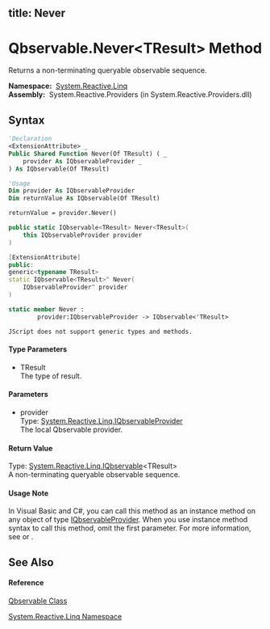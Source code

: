 title: Never
---
# Qbservable.Never\<TResult\> Method

Returns a non-terminating queryable observable sequence.

**Namespace:**  [System.Reactive.Linq](System.Reactive.Linq/System.Reactive.Linq)  
**Assembly:**  System.Reactive.Providers (in System.Reactive.Providers.dll)

## Syntax

```vb
'Declaration
<ExtensionAttribute> _
Public Shared Function Never(Of TResult) ( _
    provider As IQbservableProvider _
) As IQbservable(Of TResult)
```

```vb
'Usage
Dim provider As IQbservableProvider
Dim returnValue As IQbservable(Of TResult)

returnValue = provider.Never()
```

```csharp
public static IQbservable<TResult> Never<TResult>(
    this IQbservableProvider provider
)
```

```c++
[ExtensionAttribute]
public:
generic<typename TResult>
static IQbservable<TResult>^ Never(
    IQbservableProvider^ provider
)
```

```fsharp
static member Never : 
        provider:IQbservableProvider -> IQbservable<'TResult> 
```

```jscript
JScript does not support generic types and methods.
```

#### Type Parameters

- TResult  
  The type of result.

#### Parameters

- provider  
  Type: [System.Reactive.Linq.IQbservableProvider](IQbservableProvider/IQbservableProvider)  
  The local Qbservable provider.

#### Return Value

Type: [System.Reactive.Linq.IQbservable](IQbservable/IQbservable(TSource))\<TResult\>  
A non-terminating queryable observable sequence.

#### Usage Note

In Visual Basic and C\#, you can call this method as an instance method on any object of type [IQbservableProvider](IQbservableProvider/IQbservableProvider). When you use instance method syntax to call this method, omit the first parameter. For more information, see [](https://msdn.microsoft.com/en-us/library/Bb384936) or [](https://msdn.microsoft.com/en-us/library/Bb383977).

## See Also

#### Reference

[Qbservable Class](Qbservable/Qbservable)

[System.Reactive.Linq Namespace](System.Reactive.Linq/System.Reactive.Linq)
